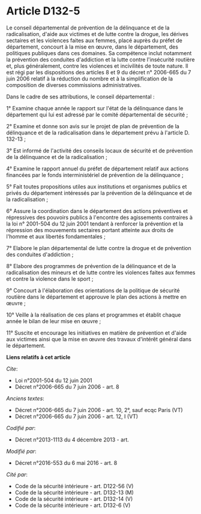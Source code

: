 # Article D132-5

Le conseil départemental de prévention de la délinquance et de la radicalisation, d'aide aux victimes et de lutte contre la
drogue, les dérives sectaires et les violences faites aux femmes, placé auprès du préfet de département, concourt à la mise
en œuvre, dans le département, des politiques publiques dans ces domaines. Sa compétence inclut notamment la prévention des
conduites d'addiction et la lutte contre l'insécurité routière et, plus généralement, contre les violences et incivilités de
toute nature. Il est régi par les dispositions des articles 8 et 9 du décret n° 2006-665 du 7 juin 2006 relatif à la
réduction du nombre et à la simplification de la composition de diverses commissions administratives. 

Dans le cadre de ses attributions, le conseil départemental : 

1° Examine chaque année le rapport sur l'état de la délinquance dans le département qui lui est adressé par le comité
départemental de sécurité ; 

2° Examine et donne son avis sur le projet de plan de prévention de la délinquance et de la radicalisation dans le
département prévu à l'article D. 132-13 ; 

3° Est informé de l'activité des conseils locaux de sécurité et de prévention de la délinquance et de la radicalisation ; 

4° Examine le rapport annuel du préfet de département relatif aux actions financées par le fonds interministériel de
prévention de la délinquance ; 

5° Fait toutes propositions utiles aux institutions et organismes publics et privés du département intéressés par la
prévention de la délinquance et de la radicalisation ; 

6° Assure la coordination dans le département des actions préventives et répressives des pouvoirs publics à l'encontre des
agissements contraires à la loi n° 2001-504 du 12 juin 2001 tendant à renforcer la prévention et la répression des mouvements
sectaires portant atteinte aux droits de l'homme et aux libertés fondamentales ; 

7° Elabore le plan départemental de lutte contre la drogue et de prévention des conduites d'addiction ; 

8° Elabore des programmes de prévention de la délinquance et de la radicalisation des mineurs et de lutte contre les
violences faites aux femmes et contre la violence dans le sport ; 

9° Concourt à l'élaboration des orientations de la politique de sécurité routière dans le département et approuve le plan des
actions à mettre en œuvre ; 

10° Veille à la réalisation de ces plans et programmes et établit chaque année le bilan de leur mise en œuvre ; 

11° Suscite et encourage les initiatives en matière de prévention et d'aide aux victimes ainsi que la mise en œuvre des
travaux d'intérêt général dans le département.

**Liens relatifs à cet article**

_Cite_:

  - Loi n°2001-504 du 12 juin 2001
  - Décret n°2006-665 du 7 juin 2006 - art. 8

_Anciens textes_:

  - Décret n°2006-665 du 7 juin 2006 - art. 10, 2°, sauf ecqc Paris (VT)
  - Décret n°2006-665 du 7 juin 2006 - art. 12, I (VT)

_Codifié par_:

  - Décret n°2013-1113 du 4 décembre 2013 - art.

_Modifié par_:

  - Décret n°2016-553 du 6 mai 2016 - art. 8

_Cité par_:

  - Code de la sécurité intérieure - art. D122-56 (V)
  - Code de la sécurité intérieure - art. D132-13 (M)
  - Code de la sécurité intérieure - art. D132-14 (V)
  - Code de la sécurité intérieure - art. D132-6 (V)
